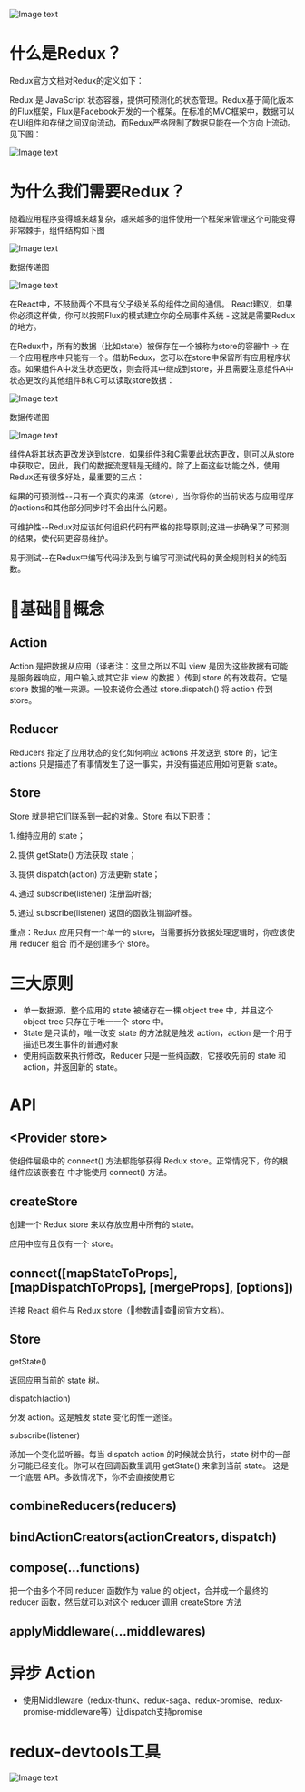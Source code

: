 ![Image text](src/assets/redux.png)
# 什么是Redux？
Redux官方文档对Redux的定义如下：

Redux 是 JavaScript 状态容器，提供可预测化的状态管理。Redux基于简化版本的Flux框架，Flux是Facebook开发的一个框架。在标准的MVC框架中，数据可以在UI组件和存储之间双向流动，而Redux严格限制了数据只能在一个方向上流动。 见下图：

![Image text](src/assets/store.png)

# 为什么我们需要Redux？

随着应用程序变得越来越复杂，越来越多的组件使用一个框架来管理这个可能变得非常棘手，组件结构如下图

![Image text](src/assets/1.jpg)

数据传递图

![Image text](src/assets/1.gif)

在React中，不鼓励两个不具有父子级关系的组件之间的通信。 React建议，如果你必须这样做，你可以按照Flux的模式建立你的全局事件系统 - 这就是需要Redux的地方。

在Redux中，所有的数据（比如state）被保存在一个被称为store的容器中 → 在一个应用程序中只能有一个。借助Redux，您可以在store中保留所有应用程序状态。如果组件A中发生状态更改，则会将其中继成到store，并且需要注意组件A中状态更改的其他组件B和C可以读取store数据：

![Image text](src/assets/2.jpg)

数据传递图

![Image text](src/assets/2.gif)

组件A将其状态更改发送到store，如果组件B和C需要此状态更改，则可以从store中获取它。因此，我们的数据流逻辑是无缝的。除了上面这些功能之外，使用Redux还有很多好处，最重要的三点：

结果的可预测性--只有一个真实的来源（store），当你将你的当前状态与应用程序的actions和其他部分同步时不会出什么问题。

可维护性--Redux对应该如何组织代码有严格的指导原则;这进一步确保了可预测的结果，使代码更容易维护。

易于测试--在Redux中编写代码涉及到与编写可测试代码的黄金规则相关的纯函数。

# 基础概念

## Action

Action 是把数据从应用（译者注：这里之所以不叫 view 是因为这些数据有可能是服务器响应，用户输入或其它非 view 的数据 ）传到 store 的有效载荷。它是 store 数据的唯一来源。一般来说你会通过 store.dispatch() 将 action 传到 store。

## Reducer

Reducers 指定了应用状态的变化如何响应 actions 并发送到 store 的，记住actions 只是描述了有事情发生了这一事实，并没有描述应用如何更新 state。

## Store

Store 就是把它们联系到一起的对象。Store 有以下职责：

1､维持应用的 state；

2､提供 getState() 方法获取 state；

3､提供 dispatch(action) 方法更新 state；

4､通过 subscribe(listener) 注册监听器;

5､通过 subscribe(listener) 返回的函数注销监听器。

重点：Redux 应用只有一个单一的 store，当需要拆分数据处理逻辑时，你应该使用 reducer 组合 而不是创建多个 store。

# 三大原则

* 单一数据源，整个应用的 state 被储存在一棵 object tree 中，并且这个 object tree 只存在于唯一一个 store 中。
* State 是只读的，唯一改变 state 的方法就是触发 action，action 是一个用于描述已发生事件的普通对象
* 使用纯函数来执行修改，Reducer 只是一些纯函数，它接收先前的 state 和 action，并返回新的 state。

# API

## &lt;Provider store&gt;

<Provider store> 使组件层级中的 connect() 方法都能够获得 Redux store。正常情况下，你的根组件应该嵌套在 <Provider> 中才能使用 connect() 方法。

## createStore

创建一个 Redux store 来以存放应用中所有的 state。

应用中应有且仅有一个 store。

## connect([mapStateToProps], [mapDispatchToProps], [mergeProps], [options])

连接 React 组件与 Redux store（参数请查阅官方文档）。

## Store

getState()

返回应用当前的 state 树。

dispatch(action)

分发 action。这是触发 state 变化的惟一途径。

subscribe(listener)

添加一个变化监听器。每当 dispatch action 的时候就会执行，state 树中的一部分可能已经变化。你可以在回调函数里调用 getState() 来拿到当前 state。
这是一个底层 API。多数情况下，你不会直接使用它

## combineReducers(reducers)

## bindActionCreators(actionCreators, dispatch)

## compose(...functions)

把一个由多个不同 reducer 函数作为 value 的 object，合并成一个最终的 reducer 函数，然后就可以对这个 reducer 调用 createStore 方法

## applyMiddleware(...middlewares)

# 异步 Action

* 使用Middleware（redux-thunk、redux-saga、redux-promise、redux-promise-middleware等）让dispatch支持promise

# redux-devtools工具

![Image text](src/assets/3.png)